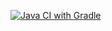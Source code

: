 [![Java CI with Gradle](https://github.com/arthurius-894/finalRest/actions/workflows/gradle.yml/badge.svg)](https://github.com/arthurius-894/finalRest/actions/workflows/gradle.yml)